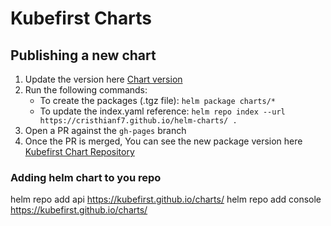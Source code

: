 # Kubefirst Charts

## Publishing a new chart

1. Update the version here [Chart version](https://github.com/kubefirst/charts/blob/main/charts/console/Chart.yaml)
2. Run the following commands:
   - To create the packages (.tgz file): `helm package charts/*`
   - To update the index.yaml reference: `helm repo index --url https://cristhianf7.github.io/helm-charts/ .`
3. Open a PR against the `gh-pages` branch
4. Once the PR is merged, You can see the new package version here [Kubefirst Chart Repository](https://kubefirst.github.io/charts/index.yaml)


### Adding helm chart to you repo

helm repo add api https://kubefirst.github.io/charts/
helm repo add console https://kubefirst.github.io/charts/